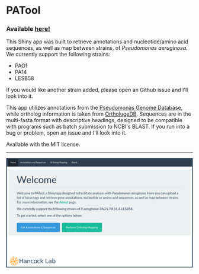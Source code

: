 # PATool

### Available [here!](https://travis-m-blimkie.shinyapps.io/PATool/)  


This Shiny app was built to retrieve annotations and nucleotide/amino acid
sequences, as well as map between strains, of *Pseudomonas aeruginosa.* We
currently support the following strains:

* PAO1
* PA14
* LESB58

If you would like another strain added, please open an Github issue and I'll
look into it.  

This app utilizes annotations from the [Pseudomonas Genome
Database](http://pseudomonas.com/), while ortholog information is taken from
[OrtholugeDB](http://pseudoluge.pseudomonas.com/). Sequences are in the
multi-fasta format with descriptive headings, designed to be compatible with
programs such as batch submission to NCBI's BLAST. If you run into a bug or
problem, open an issue and I'll look into it.

Available with the MIT license. 

***

![](www/PATool_landingPage.svg)

<br>
